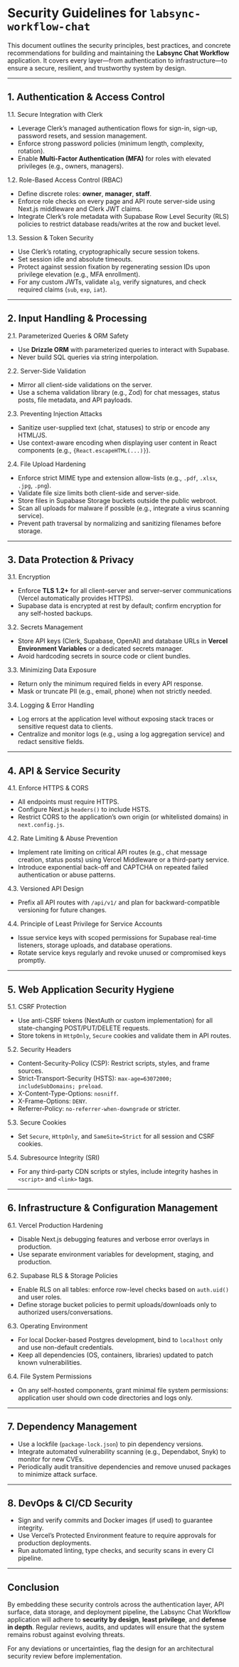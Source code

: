 # Security Guidelines for `labsync-workflow-chat`

This document outlines the security principles, best practices, and concrete recommendations for building and maintaining the **Labsync Chat Workflow** application. It covers every layer—from authentication to infrastructure—to ensure a secure, resilient, and trustworthy system by design.

---

## 1. Authentication & Access Control

1.1. Secure Integration with Clerk
- Leverage Clerk’s managed authentication flows for sign-in, sign-up, password resets, and session management.  
- Enforce strong password policies (minimum length, complexity, rotation).  
- Enable **Multi-Factor Authentication (MFA)** for roles with elevated privileges (e.g., owners, managers).

1.2. Role-Based Access Control (RBAC)
- Define discrete roles: **owner**, **manager**, **staff**.  
- Enforce role checks on every page and API route server-side using Next.js middleware and Clerk JWT claims.  
- Integrate Clerk’s role metadata with Supabase Row Level Security (RLS) policies to restrict database reads/writes at the row and bucket level.

1.3. Session & Token Security
- Use Clerk’s rotating, cryptographically secure session tokens.  
- Set session idle and absolute timeouts.  
- Protect against session fixation by regenerating session IDs upon privilege elevation (e.g., MFA enrollment).
- For any custom JWTs, validate `alg`, verify signatures, and check required claims (`sub`, `exp`, `iat`).

---

## 2. Input Handling & Processing

2.1. Parameterized Queries & ORM Safety
- Use **Drizzle ORM** with parameterized queries to interact with Supabase.  
- Never build SQL queries via string interpolation.

2.2. Server-Side Validation
- Mirror all client-side validations on the server.  
- Use a schema validation library (e.g., Zod) for chat messages, status posts, file metadata, and API payloads.

2.3. Preventing Injection Attacks
- Sanitize user-supplied text (chat, statuses) to strip or encode any HTML/JS.  
- Use context-aware encoding when displaying user content in React components (e.g., `{React.escapeHTML(...)}`).

2.4. File Upload Hardening
- Enforce strict MIME type and extension allow-lists (e.g., `.pdf`, `.xlsx`, `.jpg`, `.png`).  
- Validate file size limits both client-side and server-side.  
- Store files in Supabase Storage buckets outside the public webroot.  
- Scan all uploads for malware if possible (e.g., integrate a virus scanning service).
- Prevent path traversal by normalizing and sanitizing filenames before storage.

---

## 3. Data Protection & Privacy

3.1. Encryption
- Enforce **TLS 1.2+** for all client–server and server–server communications (Vercel automatically provides HTTPS).  
- Supabase data is encrypted at rest by default; confirm encryption for any self-hosted backups.

3.2. Secrets Management
- Store API keys (Clerk, Supabase, OpenAI) and database URLs in **Vercel Environment Variables** or a dedicated secrets manager.  
- Avoid hardcoding secrets in source code or client bundles.

3.3. Minimizing Data Exposure
- Return only the minimum required fields in every API response.  
- Mask or truncate PII (e.g., email, phone) when not strictly needed.

3.4. Logging & Error Handling
- Log errors at the application level without exposing stack traces or sensitive request data to clients.  
- Centralize and monitor logs (e.g., using a log aggregation service) and redact sensitive fields.

---

## 4. API & Service Security

4.1. Enforce HTTPS & CORS
- All endpoints must require HTTPS.  
- Configure Next.js `headers()` to include HSTS.  
- Restrict CORS to the application’s own origin (or whitelisted domains) in `next.config.js`.

4.2. Rate Limiting & Abuse Prevention
- Implement rate limiting on critical API routes (e.g., chat message creation, status posts) using Vercel Middleware or a third-party service.  
- Introduce exponential back-off and CAPTCHA on repeated failed authentication or abuse patterns.

4.3. Versioned API Design
- Prefix all API routes with `/api/v1/` and plan for backward-compatible versioning for future changes.

4.4. Principle of Least Privilege for Service Accounts
- Issue service keys with scoped permissions for Supabase real-time listeners, storage uploads, and database operations.  
- Rotate service keys regularly and revoke unused or compromised keys promptly.

---

## 5. Web Application Security Hygiene

5.1. CSRF Protection
- Use anti-CSRF tokens (NextAuth or custom implementation) for all state-changing POST/PUT/DELETE requests.  
- Store tokens in `HttpOnly`, `Secure` cookies and validate them in API routes.

5.2. Security Headers
- Content-Security-Policy (CSP): Restrict scripts, styles, and frame sources.  
- Strict-Transport-Security (HSTS): `max-age=63072000; includeSubDomains; preload`.  
- X-Content-Type-Options: `nosniff`.  
- X-Frame-Options: `DENY`.  
- Referrer-Policy: `no-referrer-when-downgrade` or stricter.

5.3. Secure Cookies
- Set `Secure`, `HttpOnly`, and `SameSite=Strict` for all session and CSRF cookies.

5.4. Subresource Integrity (SRI)
- For any third-party CDN scripts or styles, include integrity hashes in `<script>` and `<link>` tags.

---

## 6. Infrastructure & Configuration Management

6.1. Vercel Production Hardening
- Disable Next.js debugging features and verbose error overlays in production.  
- Use separate environment variables for development, staging, and production.

6.2. Supabase RLS & Storage Policies
- Enable RLS on all tables: enforce row-level checks based on `auth.uid()` and user roles.  
- Define storage bucket policies to permit uploads/downloads only to authorized users/conversations.

6.3. Operating Environment
- For local Docker-based Postgres development, bind to `localhost` only and use non-default credentials.  
- Keep all dependencies (OS, containers, libraries) updated to patch known vulnerabilities.

6.4. File System Permissions
- On any self-hosted components, grant minimal file system permissions: application user should own code directories and logs only.

---

## 7. Dependency Management

- Use a lockfile (`package-lock.json`) to pin dependency versions.  
- Integrate automated vulnerability scanning (e.g., Dependabot, Snyk) to monitor for new CVEs.  
- Periodically audit transitive dependencies and remove unused packages to minimize attack surface.

---

## 8. DevOps & CI/CD Security

- Sign and verify commits and Docker images (if used) to guarantee integrity.  
- Use Vercel’s Protected Environment feature to require approvals for production deployments.  
- Run automated linting, type checks, and security scans in every CI pipeline.

---

## Conclusion
By embedding these security controls across the authentication layer, API surface, data storage, and deployment pipeline, the Labsync Chat Workflow application will adhere to **security by design**, **least privilege**, and **defense in depth**. Regular reviews, audits, and updates will ensure that the system remains robust against evolving threats.

For any deviations or uncertainties, flag the design for an architectural security review before implementation.